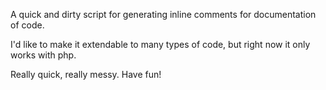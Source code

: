 A quick and dirty script for generating inline comments for documentation of code. 

I'd like to make it extendable to many types of code, but right now it only works with php. 

Really quick, really messy. Have fun!